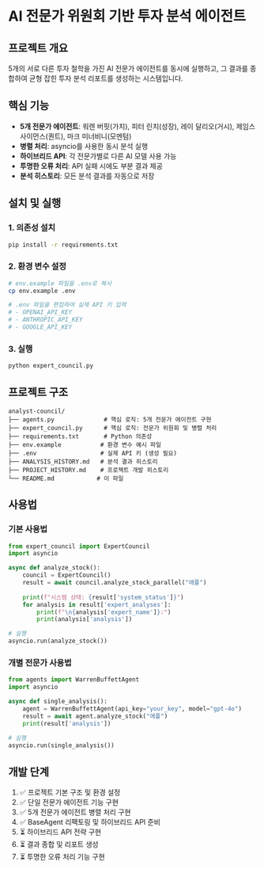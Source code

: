 # AI 전문가 위원회 기반 투자 분석 에이전트

## 프로젝트 개요
5개의 서로 다른 투자 철학을 가진 AI 전문가 에이전트를 동시에 실행하고, 그 결과를 종합하여 균형 잡힌 투자 분석 리포트를 생성하는 시스템입니다.

## 핵심 기능
- **5개 전문가 에이전트**: 워렌 버핏(가치), 피터 린치(성장), 레이 달리오(거시), 제임스 사이먼스(퀀트), 마크 미너비니(모멘텀)
- **병렬 처리**: asyncio를 사용한 동시 분석 실행
- **하이브리드 API**: 각 전문가별로 다른 AI 모델 사용 가능
- **투명한 오류 처리**: API 실패 시에도 부분 결과 제공
- **분석 히스토리**: 모든 분석 결과를 자동으로 저장

## 설치 및 실행

### 1. 의존성 설치
```bash
pip install -r requirements.txt
```

### 2. 환경 변수 설정
```bash
# env.example 파일을 .env로 복사
cp env.example .env

# .env 파일을 편집하여 실제 API 키 입력
# - OPENAI_API_KEY
# - ANTHROPIC_API_KEY  
# - GOOGLE_API_KEY
```

### 3. 실행
```bash
python expert_council.py
```

## 프로젝트 구조
```
analyst-council/
├── agents.py              # 핵심 로직: 5개 전문가 에이전트 구현
├── expert_council.py      # 핵심 로직: 전문가 위원회 및 병렬 처리
├── requirements.txt       # Python 의존성
├── env.example           # 환경 변수 예시 파일
├── .env                  # 실제 API 키 (생성 필요)
├── ANALYSIS_HISTORY.md   # 분석 결과 히스토리
├── PROJECT_HISTORY.md    # 프로젝트 개발 히스토리
└── README.md            # 이 파일
```

## 사용법

### 기본 사용법
```python
from expert_council import ExpertCouncil
import asyncio

async def analyze_stock():
    council = ExpertCouncil()
    result = await council.analyze_stock_parallel("애플")
    
    print(f"시스템 상태: {result['system_status']}")
    for analysis in result['expert_analyses']:
        print(f"\n{analysis['expert_name']}:")
        print(analysis['analysis'])

# 실행
asyncio.run(analyze_stock())
```

### 개별 전문가 사용법
```python
from agents import WarrenBuffettAgent
import asyncio

async def single_analysis():
    agent = WarrenBuffettAgent(api_key="your_key", model="gpt-4o")
    result = await agent.analyze_stock("애플")
    print(result['analysis'])

# 실행
asyncio.run(single_analysis())
```

## 개발 단계
1. ✅ 프로젝트 기본 구조 및 환경 설정
2. ✅ 단일 전문가 에이전트 기능 구현
3. ✅ 5개 전문가 에이전트 병렬 처리 구현
4. ✅ BaseAgent 리팩토링 및 하이브리드 API 준비
5. ⏳ 하이브리드 API 전략 구현
6. ⏳ 결과 종합 및 리포트 생성
7. ⏳ 투명한 오류 처리 기능 구현
